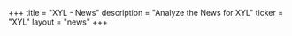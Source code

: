 +++
title = "XYL - News"
description = "Analyze the News for XYL"
ticker = "XYL"
layout = "news"
+++

